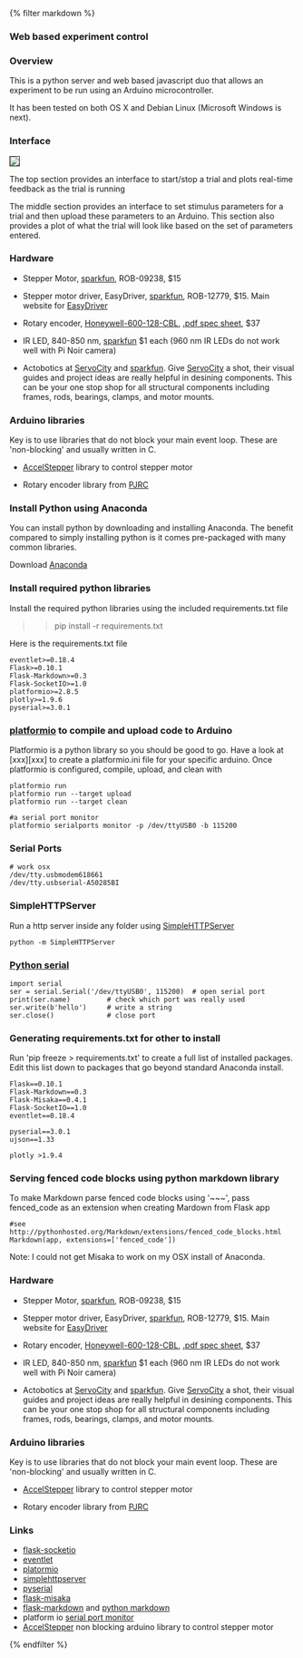 
{% filter markdown %}

### Web based experiment control


### Overview

This is a python server and web based javascript duo that allows an experiment to be run using an Arduino microcontroller.

It has been tested on both OS X and Debian Linux (Microsoft Windows is next).

### Interface

<IMG SRC="images/screenshot1.png" border="1">

The top section provides an interface to start/stop a trial and plots real-time feedback as the trial is running

The middle section provides an interface to set stimulus parameters for a trial and then upload these parameters to an Arduino. This section also provides a plot of what the trial will look like based on the set of parameters entered.


### Hardware

  - Stepper Motor, [sparkfun][11], ROB-09238, $15

  - Stepper motor driver, EasyDriver, [sparkfun][12], ROB-12779, $15. Main website for [EasyDriver][13]
  
  - Rotary encoder, [Honeywell-600-128-CBL][14], [.pdf spec sheet][15], $37
  
  - IR LED, 840-850 nm, [sparkfun][16] $1 each (960 nm IR LEDs do not work well with Pi Noir camera)

  - Actobotics at [ServoCity][17] and [sparkfun][18]. Give [ServoCity][17] a shot, their visual guides and project ideas are really helpful in desining components. This can be your one stop shop for all structural components including frames, rods, bearings, clamps, and motor mounts.
  
### Arduino libraries

Key is to use libraries that do not block your main event loop. These are 'non-blocking' and usually written in C.

  - [AccelStepper][19] library to control stepper motor
  
  - Rotary encoder library from [PJRC][20]
  
### Install Python using Anaconda

You can install python by downloading and installing Anaconda. The benefit compared to simply installing python is it comes pre-packaged with many common libraries.

Download [Anaconda][21]

### Install required python libraries

Install the required python libraries using the included requirements.txt file

  >> pip install -r requirements.txt
  
Here is the requirements.txt file
~~~
eventlet>=0.18.4
Flask>=0.10.1
Flask-Markdown>=0.3
Flask-SocketIO>=1.0
platformio>=2.8.5
plotly>=1.9.6
pyserial>=3.0.1
~~~

### [platformio][1] to compile and upload code to Arduino

Platformio is a python library so you should be good to go. Have a look at [xxx][xxx] to create a platformio.ini file for your specific arduino. Once platformio is configured, compile, upload, and clean with

~~~
platformio run
platformio run --target upload
platformio run --target clean

#a serial port monitor
platformio serialports monitor -p /dev/ttyUSB0 -b 115200 

~~~

### Serial Ports

~~~
# work osx
/dev/tty.usbmodem618661
/dev/tty.usbserial-A50285BI
~~~

### SimpleHTTPServer

Run a http server inside any folder using [SimpleHTTPServer][2]

~~~
python -m SimpleHTTPServer
~~~

### [Python serial][3]

~~~
import serial
ser = serial.Serial('/dev/ttyUSB0', 115200)  # open serial port
print(ser.name)         # check which port was really used
ser.write(b'hello')     # write a string
ser.close()             # close port
~~~

### Generating requirements.txt for other to install

Run 'pip freeze > requirements.txt' to create a full list of installed packages. Edit this list down to packages that go beyond standard Anaconda install.

~~~
Flask==0.10.1
Flask-Markdown==0.3
Flask-Misaka==0.4.1
Flask-SocketIO==1.0
eventlet==0.18.4

pyserial==3.0.1
ujson==1.33

plotly >1.9.4
~~~

### Serving fenced code blocks using python markdown library

To make Markdown parse fenced code blocks using '~~~', pass fenced_code as an extension when creating Mardown from Flask app
~~~
#see http://pythonhosted.org/Markdown/extensions/fenced_code_blocks.html
Markdown(app, extensions=['fenced_code'])
~~~

Note: I could not get Misaka to work on my OSX install of Anaconda.
 
### Hardware

  - Stepper Motor, [sparkfun][11], ROB-09238, $15

  - Stepper motor driver, EasyDriver, [sparkfun][12], ROB-12779, $15. Main website for [EasyDriver][13]
  
  - Rotary encoder, [Honeywell-600-128-CBL][14], [.pdf spec sheet][15], $37
  
  - IR LED, 840-850 nm, [sparkfun][16] $1 each (960 nm IR LEDs do not work well with Pi Noir camera)

  - Actobotics at [ServoCity][17] and [sparkfun][18]. Give [ServoCity][17] a shot, their visual guides and project ideas are really helpful in desining components. This can be your one stop shop for all structural components including frames, rods, bearings, clamps, and motor mounts.
  
### Arduino libraries

Key is to use libraries that do not block your main event loop. These are 'non-blocking' and usually written in C.

  - [AccelStepper][19] library to control stepper motor
  
  - Rotary encoder library from [PJRC][20]
  
### Links

  - [flask-socketio][5]
  - [eventlet][6]
  - [platormio][1]
  - [simplehttpserver][2]
  - [pyserial][3]
  - [flask-misaka][4]
  - [flask-markdown][9] and [python markdown][10]
  - platform io [serial port monitor][7]
  - [AccelStepper][8] non blocking arduino library to control stepper motor
    
[1]: http://platformio.org/#!/
[2]: https://docs.python.org/2/library/simplehttpserver.html
[3]: https://pythonhosted.org/pyserial/shortintro.html
[4]: https://flask-misaka.readthedocs.org
[5]: https://flask-socketio.readthedocs.org/en/latest/
[6]: http://eventlet.net
[7]: http://docs.platformio.org/en/latest/userguide/cmd_serialports.html#platformio-serialports-monitor
[8]: http://www.airspayce.com/mikem/arduino/AccelStepper/index.html
[9]: https://pythonhosted.org/Flask-Markdown/
[10]: http://pythonhosted.org/Markdown

[11]: https://www.sparkfun.com/products/9238
[12]: https://www.sparkfun.com/products/12779
[13]: http://www.schmalzhaus.com/EasyDriver/

[14]: http://www.digikey.com/product-detail/en/600128CBL/600CS-ND/53504
[15]: http://sensing.honeywell.com/600%20series_005940-2-en_final_12sep12.pdf

[16]: https://www.sparkfun.com/products/9469

[17]: https://www.servocity.com/html/actoboticstm.html
[18]: https://www.sparkfun.com/actobotics

[19]: http://www.airspayce.com/mikem/arduino/AccelStepper/classAccelStepper.html

[20]: https://www.pjrc.com/teensy/td_libs_Encoder.html

[21]: https://www.continuum.io/downloads

{% endfilter %}
